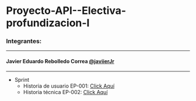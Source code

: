 # Proyecto-API--Electiva-profundizacion-I

### Integrantes:
___
#### Javier Eduardo Rebolledo Correa [@javiierJr](https://github.com/javiierJr "@javiierJr")
---
* Sprint
  * Historia de usuario EP-001: [Click Aquí](https://www.canva.com/design/DAFLnHP76e0/u-krA58mkJ6CnLtZvRmIPw/view?utm_content=DAFLnHP76e0&utm_campaign=designshare&utm_medium=link2&utm_source=sharebutton)
  * Historia técnica EP-002: [Click Aquí](https://www.canva.com/design/DAFLnXP5MHI/ggPwruzkvJtcS2o405D64Q/view?utm_content=DAFLnXP5MHI&utm_campaign=designshare&utm_medium=link2&utm_source=sharebutton)

